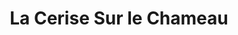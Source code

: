 ---
title: "La Cerise Sur le Chameau"
url: /annemasse/la-cerise-sur-le-chameau/
shop: pâtisserie
---